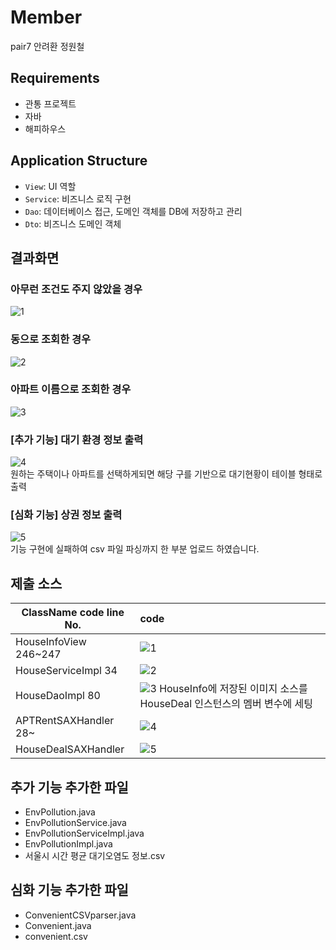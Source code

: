 # Member

pair7 안려환 정원철

## Requirements

- 관통 프로젝트
- 자바
- 해피하우스

## Application Structure

- `View`: UI 역할
- `Service`: 비즈니스 로직 구현
- `Dao`: 데이터베이스 접근, 도메인 객체를 DB에 저장하고 관리
- `Dto`: 비즈니스 도메인 객체

## 결과화면
### 아무런 조건도 주지 않았을 경우
![1](./src/readmeImg/1.png)

### 동으로 조회한 경우
![2](./src/readmeImg/2.png)

### 아파트 이름으로 조회한 경우
![3](./src/readmeImg/3.png)


### [추가 기능] 대기 환경 정보 출력
![4](./src/readmeImg/4.png)
<br/>
원하는 주택이나 아파트를 선택하게되면 해당 구를 기반으로 대기현황이 테이블 형태로 출력


### [심화 기능] 상권 정보 출력
![5](./src/readmeImg/dif.png)
<br/>
기능 구현에 실패하여 csv 파일 파싱까지 한 부분 업로드 하였습니다.



## 제출 소스
| ClassName  code line No. | code                                                         |
| ------------------------ | :----------------------------------------------------------- |
| HouseInfoView 246~247    | ![1](./src/readmeImg/5.png) |
| HouseServiceImpl 34      | ![2](./src/readmeImg/6.png) |
| HouseDaoImpl  80         | ![3](./src/readmeImg/7.png) HouseInfo에 저장된 이미지 소스를 HouseDeal 인스턴스의 멤버 변수에 세팅 |
| APTRentSAXHandler 28~    | ![4](./src/readmeImg/8.png) |
| HouseDealSAXHandler      | ![5](./src/readmeImg/9.png) |


## 추가 기능 추가한 파일
- EnvPollution.java
- EnvPollutionService.java
- EnvPollutionServiceImpl.java
- EnvPollutionImpl.java
- 서울시 시간 평균 대기오염도 정보.csv

## 심화 기능 추가한 파일
- ConvenientCSVparser.java
- Convenient.java
- convenient.csv